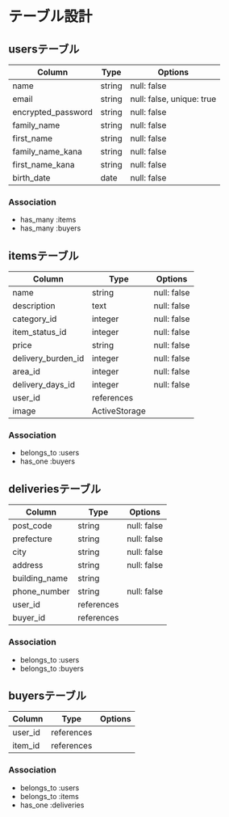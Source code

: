 # テーブル設計

## usersテーブル

| Column             | Type   | Options                   |
| ------------------ | ------ | ------------------------- |
| name               | string | null: false               |
| email              | string | null: false, unique: true |
| encrypted_password | string | null: false               |
| family_name        | string | null: false               |
| first_name         | string | null: false               |
| family_name_kana   | string | null: false               |
| first_name_kana    | string | null: false               |
| birth_date         | date   | null: false               |





### Association


- has_many :items
- has_many :buyers




## itemsテーブル

| Column             | Type          | Options     |
| ------------------ | ------------- | ----------- |
| name               | string        | null: false |
| description        | text          | null: false |
| category_id        | integer       | null: false |
| item_status_id     | integer       | null: false |
| price              | string        | null: false |
| delivery_burden_id | integer       | null: false |
| area_id            | integer       | null: false |
| delivery_days_id   | integer       | null: false |
| user_id            | references    |             |
| image              | ActiveStorage |             |



### Association

- belongs_to :users
- has_one :buyers



## deliveriesテーブル


| Column        | Type       | Options     |
| ------------- | ---------- | ----------- |
| post_code     | string     | null: false |
| prefecture    | string     | null: false |
| city          | string     | null: false |
| address       | string     | null: false |
| building_name | string     |             |
| phone_number  | string     | null: false |
| user_id       | references |             |
| buyer_id      | references |             |



### Association

- belongs_to :users
- belongs_to :buyers




## buyersテーブル


| Column  | Type       | Options |
| ------- | ---------- | ------- |
| user_id | references |         |
| item_id | references |         |



### Association

- belongs_to :users
- belongs_to :items
- has_one :deliveries




